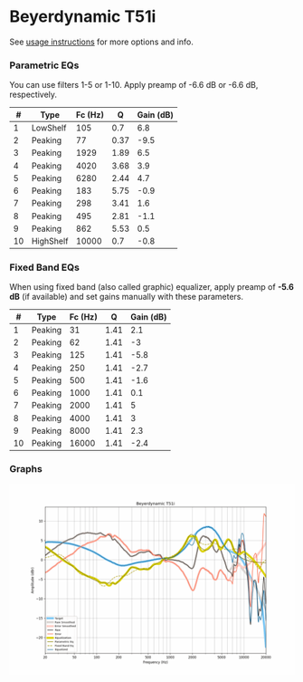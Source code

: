 # Beyerdynamic T51i
See [usage instructions](https://github.com/jaakkopasanen/AutoEq#usage) for more options and info.

### Parametric EQs
You can use filters 1-5 or 1-10. Apply preamp of -6.6 dB or -6.6 dB, respectively.

|   # | Type      |   Fc (Hz) |    Q |   Gain (dB) |
|-----|-----------|-----------|------|-------------|
|   1 | LowShelf  |       105 | 0.7  |         6.8 |
|   2 | Peaking   |        77 | 0.37 |        -9.5 |
|   3 | Peaking   |      1929 | 1.89 |         6.5 |
|   4 | Peaking   |      4020 | 3.68 |         3.9 |
|   5 | Peaking   |      6280 | 2.44 |         4.7 |
|   6 | Peaking   |       183 | 5.75 |        -0.9 |
|   7 | Peaking   |       298 | 3.41 |         1.6 |
|   8 | Peaking   |       495 | 2.81 |        -1.1 |
|   9 | Peaking   |       862 | 5.53 |         0.5 |
|  10 | HighShelf |     10000 | 0.7  |        -0.8 |

### Fixed Band EQs
When using fixed band (also called graphic) equalizer, apply preamp of **-5.6 dB** (if available) and set gains manually with these parameters.

|   # | Type    |   Fc (Hz) |    Q |   Gain (dB) |
|-----|---------|-----------|------|-------------|
|   1 | Peaking |        31 | 1.41 |         2.1 |
|   2 | Peaking |        62 | 1.41 |        -3   |
|   3 | Peaking |       125 | 1.41 |        -5.8 |
|   4 | Peaking |       250 | 1.41 |        -2.7 |
|   5 | Peaking |       500 | 1.41 |        -1.6 |
|   6 | Peaking |      1000 | 1.41 |         0.1 |
|   7 | Peaking |      2000 | 1.41 |         5   |
|   8 | Peaking |      4000 | 1.41 |         3   |
|   9 | Peaking |      8000 | 1.41 |         2.3 |
|  10 | Peaking |     16000 | 1.41 |        -2.4 |

### Graphs
![](./Beyerdynamic%20T51i.png)
